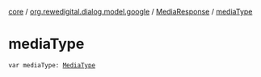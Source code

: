 [core](../../index.md) / [org.rewedigital.dialog.model.google](../index.md) / [MediaResponse](index.md) / [mediaType](./media-type.md)

# mediaType

`var mediaType: `[`MediaType`](../-media-type/index.md)